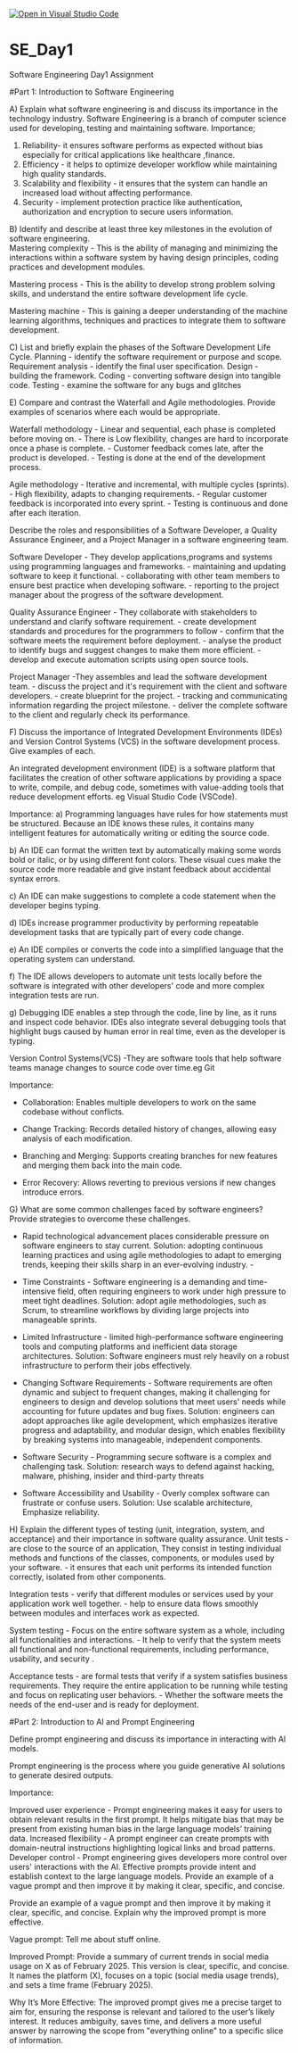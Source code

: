 [![Open in Visual Studio Code](https://classroom.github.com/assets/open-in-vscode-2e0aaae1b6195c2367325f4f02e2d04e9abb55f0b24a779b69b11b9e10269abc.svg)](https://classroom.github.com/online_ide?assignment_repo_id=18413819&assignment_repo_type=AssignmentRepo)
# SE_Day1
Software Engineering Day1 Assignment

#Part 1: Introduction to Software Engineering

A) Explain what software engineering is and discuss its importance in the technology industry.
 Software Engineering is a branch of computer science used for developing, testing and maintaining software.
 Importance;
 1. Reliability- it ensures software performs as expected without bias especially for critical applications like healthcare 
    ,finance.
 2. Efficiency - it helps to optimize developer workflow while maintaining high quality standards.
 3. Scalability and flexibility - it ensures that the system can handle an increased load without affecting performance.
 4. Security - implement protection practice like authentication, authorization and encryption to secure users information.


 B) Identify and describe at least three key milestones in the evolution of software engineering.   
Mastering complexity - This is the ability of managing and minimizing the interactions within a software system by having design principles, coding practices and development modules.  

Mastering process - This is the ability to develop strong problem solving skills, and understand the entire software development life cycle.                                                                                                                      

Mastering machine - This is gaining a deeper understanding of the machine learning algorithms, techniques and practices to integrate them to software development.

C) List and briefly explain the phases of the Software Development Life Cycle.
    Planning - identify the software requirement or purpose and scope.
    Requirement analysis - identify the final user specification. 
    Design - building the framework. 
    Coding - converting software design into tangible code.
    Testing - examine the software for any bugs and glitches

E) Compare and contrast the Waterfall and Agile methodologies. Provide examples of scenarios where each would be appropriate.

Waterfall methodology - Linear and sequential, each phase is completed before moving on. 
      - There is Low flexibility, changes are hard to incorporate once a phase is complete.
      - Customer feedback comes late, after the product is developed.
      - Testing is done at the end of the development process.

Agile methodology - Iterative and incremental, with multiple cycles (sprints). 
      - High flexibility, adapts to changing requirements. 
      - Regular customer feedback is incorporated into every sprint. 
      - Testing is continuous and done after each iteration.

Describe the roles and responsibilities of a Software Developer, a Quality Assurance Engineer, and a Project Manager in a software engineering team.

Software Developer - They develop applications,programs and systems using programming languages and frameworks.
                   - maintaining and updating software to keep it functional. 
                   - collaborating with other team members to ensure best practice when developing software.
                   - reporting to the project manager about the progress of the software development.

Quality Assurance Engineer - They collaborate with stakeholders to understand and clarify software requirement.
                           - create development standards and procedures for the programmers to follow
                           - confirm that the software meets the requirement before deployment. 
                           - analyse the product to identify bugs and suggest changes to make them more efficient. 
                           - develop and execute automation scripts using open source tools.

Project Manager -They assembles and lead the software development team.
                - discuss the project and it's requirement with the client and software developers.
                - create blueprint for the project.
                - tracking and communicating information regarding the project milestone.
                - deliver the complete software to the client and regularly check its performance.

F) Discuss the importance of Integrated Development Environments (IDEs) and Version Control Systems (VCS) in the software development process. Give examples of each.

An integrated development environment (IDE) is a software platform that facilitates the creation of other software applications by providing a space to write, compile, and debug code, sometimes with value-adding tools that reduce development efforts. eg Visual Studio Code (VSCode).
 
 Importance:
a) Programming languages have rules for how statements must be structured. Because an IDE knows these rules, it contains many 
   intelligent features for automatically writing or editing the source code.

b) An IDE can format the written text by automatically making some words bold or italic, or by using different font colors. These visual cues make the source code more readable and give instant feedback about accidental syntax errors.

c) An IDE can make suggestions to complete a code statement when the developer begins typing.

d) IDEs increase programmer productivity by performing repeatable development tasks that are typically part of every code change. 

e) An IDE compiles or converts the code into a simplified language that the operating system can understand. 

f) The IDE allows developers to automate unit tests locally before the software is integrated with other developers' code and 
   more complex integration tests are run.

g) Debugging IDE enables a step through the code, line by line, as it runs and inspect code behavior. IDEs also integrate several debugging tools that highlight bugs caused by human error in real time, even as the developer is typing.

Version Control Systems(VCS) -They are software tools that help software teams manage changes to source code over time.eg Git

Importance:
 
  - Collaboration: Enables multiple developers to work on the same codebase without conflicts.
 
  - Change Tracking: Records detailed history of changes, allowing easy analysis of each modification. 
  
  - Branching and Merging: Supports creating branches for new features and merging them back into the main code.
  
  - Error Recovery: Allows reverting to previous versions if new changes introduce errors.

G) What are some common challenges faced by software engineers? Provide strategies to overcome these challenges.

- Rapid technological advancement places considerable pressure on software engineers to stay current.
     Solution: adopting continuous learning practices and using agile methodologies to adapt to emerging trends, keeping their 
               skills sharp in an ever-evolving industry. -

- Time Constraints - Software engineering is a demanding and time-intensive field, often requiring engineers to work under high 
                     pressure to meet tight deadlines.
     Solution: adopt agile methodologies, such as Scrum, to streamline workflows by dividing large projects into manageable 
               sprints. 

- Limited Infrastructure - limited high-performance software engineering tools and computing platforms and inefficient data 
                           storage architectures. 
      Solution: Software engineers must rely heavily on a robust infrastructure to perform their jobs effectively.

- Changing Software Requirements - Software requirements are often dynamic and subject to frequent changes, making it 
                                   challenging for engineers to design and develop solutions that meet users' needs while 
                                   accounting for future updates and bug fixes. 
      Solution: engineers can adopt approaches like agile development, which emphasizes iterative progress and adaptability, and 
                modular design, which enables flexibility by breaking systems into manageable, independent components.

- Software Security - Programming secure software is a complex and challenging task. 
            Solution: research ways to defend against hacking, malware, phishing, insider and third-party threats

- Software Accessibility and Usability - Overly complex software can frustrate or confuse users. 
           Solution: Use scalable architecture, Emphasize reliability.

H) Explain the different types of testing (unit, integration, system, and acceptance) and their importance in software quality assurance.
 Unit tests - are close to the source of an application, They consist in testing individual methods and functions of the 
              classes, components, or modules used by your software. 
            - it ensures that each unit performs its intended function correctly, 
              isolated from other components.
 
 Integration tests - verify that different modules or services used by your application work well together.
                   - help to ensure data flows smoothly between modules and interfaces work as expected.
 
 System testing - Focus on the entire software system as a whole, including all functionalities and interactions.
                - It help to verify that the system meets all functional and non-functional requirements, including performance, 
                  usability, and security .

Acceptance tests - are formal tests that verify if a system satisfies business requirements. They require the entire application 
                   to be running while testing and focus on replicating user behaviors. 
                 - Whether the software meets the needs of the end-user and is ready for deployment.


#Part 2: Introduction to AI and Prompt Engineering


Define prompt engineering and discuss its importance in interacting with AI models.

Prompt engineering is the process where you guide generative AI solutions to generate desired outputs.

Importance:

Improved user experience - Prompt engineering makes it easy for users to obtain relevant results in the first prompt. It helps mitigate bias that may be present from existing human bias in the large language models’ training data.
Increased flexibility - A prompt engineer can create prompts with domain-neutral instructions highlighting logical links and broad patterns.
Developer control - Prompt engineering gives developers more control over users' interactions with the AI. Effective prompts provide intent and establish context to the large language models. Provide an example of a vague prompt and then improve it by making it clear, specific, and concise.

Provide an example of a vague prompt and then improve it by making it clear, specific, and concise. Explain why the improved prompt is more effective.

Vague prompt: Tell me about stuff online.
 
 Improved Prompt: Provide a summary of current trends in social media usage on X as of February 2025.
This version is clear, specific, and concise. It names the platform (X), focuses on a topic (social media usage trends), and sets a time frame (February 2025).

Why It’s More Effective: The improved prompt gives me a precise target to aim for, ensuring the response is relevant and tailored to the user’s likely interest. It reduces ambiguity, saves time, and delivers a more useful answer by narrowing the scope from "everything online" to a specific slice of information.


